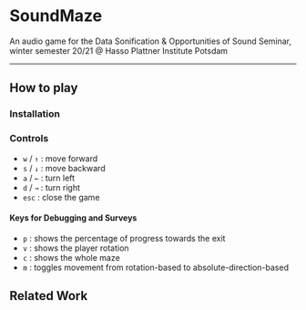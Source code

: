 # SoundMaze
An audio game for the Data Sonification & Opportunities of Sound Seminar, winter semester 20/21 @ Hasso Plattner Institute Potsdam

--- 
## How to play
### Installation
### Controls
- `w` / `↑` : move forward
- `s` / `↓` : move backward
- `a` / `←` : turn left
- `d` / `→` : turn right
- `esc` : close the game

#### Keys for Debugging and Surveys
- `p` : shows the percentage of progress towards the exit
- `v` : shows the player rotation
- `c` : shows the whole maze
- `m` : toggles movement from rotation-based to absolute-direction-based

## Related Work

